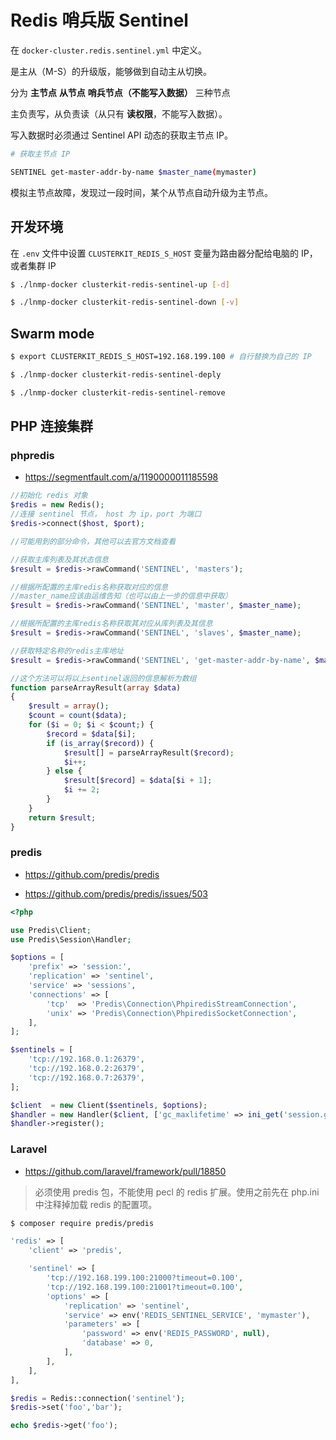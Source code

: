 # Redis 哨兵版 Sentinel

在 `docker-cluster.redis.sentinel.yml` 中定义。

是主从（M-S）的升级版，能够做到自动主从切换。

分为 **主节点** **从节点** **哨兵节点（不能写入数据）** 三种节点

主负责写，从负责读（从只有 **读权限**，不能写入数据）。

写入数据时必须通过 Sentinel API 动态的获取主节点 IP。

```bash
# 获取主节点 IP

SENTINEL get-master-addr-by-name $master_name(mymaster)
```

模拟主节点故障，发现过一段时间，某个从节点自动升级为主节点。

## 开发环境

在 `.env` 文件中设置 `CLUSTERKIT_REDIS_S_HOST` 变量为路由器分配给电脑的 IP，或者集群 IP

```bash
$ ./lnmp-docker clusterkit-redis-sentinel-up [-d]

$ ./lnmp-docker clusterkit-redis-sentinel-down [-v]
```

## Swarm mode

```bash
$ export CLUSTERKIT_REDIS_S_HOST=192.168.199.100 # 自行替换为自己的 IP

$ ./lnmp-docker clusterkit-redis-sentinel-deply

$ ./lnmp-docker clusterkit-redis-sentinel-remove
```

## PHP 连接集群

### phpredis

* https://segmentfault.com/a/1190000011185598

```php
//初始化 redis 对象
$redis = new Redis();
//连接 sentinel 节点， host 为 ip，port 为端口
$redis->connect($host, $port);

//可能用到的部分命令，其他可以去官方文档查看

//获取主库列表及其状态信息
$result = $redis->rawCommand('SENTINEL', 'masters');

//根据所配置的主库redis名称获取对应的信息
//master_name应该由运维告知（也可以由上一步的信息中获取）
$result = $redis->rawCommand('SENTINEL', 'master', $master_name);

//根据所配置的主库redis名称获取其对应从库列表及其信息
$result = $redis->rawCommand('SENTINEL', 'slaves', $master_name);

//获取特定名称的redis主库地址
$result = $redis->rawCommand('SENTINEL', 'get-master-addr-by-name', $master_name)

//这个方法可以将以上sentinel返回的信息解析为数组
function parseArrayResult(array $data)
{
    $result = array();
    $count = count($data);
    for ($i = 0; $i < $count;) {
        $record = $data[$i];
        if (is_array($record)) {
            $result[] = parseArrayResult($record);
            $i++;
        } else {
            $result[$record] = $data[$i + 1];
            $i += 2;
        }
    }
    return $result;
}
```

### predis

* https://github.com/predis/predis

* https://github.com/predis/predis/issues/503

```php
<?php

use Predis\Client;
use Predis\Session\Handler;

$options = [
    'prefix' => 'session:',
    'replication' => 'sentinel',
    'service' => 'sessions',
    'connections' => [
        'tcp'  => 'Predis\Connection\PhpiredisStreamConnection',
        'unix' => 'Predis\Connection\PhpiredisSocketConnection',
    ],
];

$sentinels = [
    'tcp://192.168.0.1:26379',
    'tcp://192.168.0.2:26379',
    'tcp://192.168.0.7:26379',
];

$client  = new Client($sentinels, $options);
$handler = new Handler($client, ['gc_maxlifetime' => ini_get('session.gc_maxlifetime')]);
$handler->register();
```

### Laravel

* https://github.com/laravel/framework/pull/18850

> 必须使用 predis 包，不能使用 pecl 的 redis 扩展。使用之前先在 php.ini 中注释掉加载 redis 的配置项。

```bash
$ composer require predis/predis
```

```php
'redis' => [
    'client' => 'predis',

    'sentinel' => [
        'tcp://192.168.199.100:21000?timeout=0.100',
        'tcp://192.168.199.100:21001?timeout=0.100',
        'options' => [
            'replication' => 'sentinel',
            'service' => env('REDIS_SENTINEL_SERVICE', 'mymaster'),
            'parameters' => [
                'password' => env('REDIS_PASSWORD', null),
                'database' => 0,
            ],
        ],
    ],
],
```

```php
$redis = Redis::connection('sentinel');
$redis->set('foo','bar');

echo $redis->get('foo');
```
